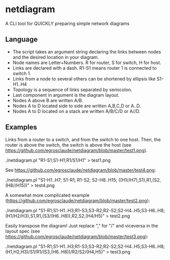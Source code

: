 # netdiagram
A CLI tool for QUICKLY preparing simple network diagrams

## Language
* The script takes an argument string declaring the links between nodes and the desired location in your diagram.
* Node names are Letter+Numbers. R for router, S for switch, H for host.
* Links are declared with a dash. R1-S1 means router 1 is connected to switch 1.
* Links from a node to several others can be shortened by ellipsis like S1-H1..H4
* Topology is a sequence of links separated by semicolon.
* Last component in argument is the diagram layout. 
 * Nodes A above B are written A/B.
 * Nodes A to D located side to side are written A,B,C,D or A..D.
 * Nodes A to D located on a stack are written A/B/C/D or A//D.

## Examples

Links from a router to a switch, and from the switch to one host. Then, the router is above the switch, the switch is above the host (see https://github.com/egrosclaude/netdiagram/blob/master/test1.png). 

./netdiagram.pl "R1-S1;S1-H1;R1/S1/H1" > test1.png

See https://github.com/egrosclaude/netdiagram/blob/master/test4.png: 

./netdiagram.pl "S1-H1..H7; S1-R1; R1-S2; S2-H8..H15; ((H1//H7),S1),R1,(S2,(H8//H15))" > test4.png

A somewhat more complicated example (https://github.com/egrosclaude/netdiagram/blob/master/test2.png):

./netdiagram.pl "S1-R1;S1-H1..H3;R1-S3;S3-R2;R2-S2;S2-H4..H5;S3-H6..H8;(H1/H2/H3),S1,R1,(S3/(H6..H8)),R2,S2,(H4/H5)" > test2.png

Easily transpose the diagram! Just replace "," for "/" and viceversa in the layout spec (see https://github.com/egrosclaude/netdiagram/blob/master/test3.png):

./netdiagram.pl "S1-R1;S1-H1..H3;R1-S3;S3-R2;R2-S2;S2-H4..H5;S3-H6..H8;(H1,H2,H3)/S1/R1/(S3,(H6..H8))/R2/S2/(H4,H5)" > test3.png 



